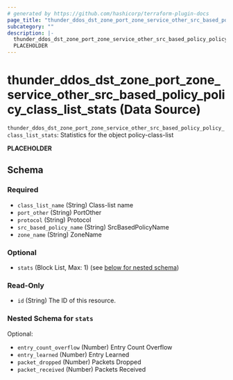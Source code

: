 ```yaml
---
# generated by https://github.com/hashicorp/terraform-plugin-docs
page_title: "thunder_ddos_dst_zone_port_zone_service_other_src_based_policy_policy_class_list_stats Data Source - terraform-provider-thunder"
subcategory: ""
description: |-
  thunder_ddos_dst_zone_port_zone_service_other_src_based_policy_policy_class_list_stats: Statistics for the object policy-class-list
  PLACEHOLDER
---
```


# thunder_ddos_dst_zone_port_zone_service_other_src_based_policy_policy_class_list_stats (Data Source)

`thunder_ddos_dst_zone_port_zone_service_other_src_based_policy_policy_class_list_stats`: Statistics for the object policy-class-list

__PLACEHOLDER__



<!-- schema generated by tfplugindocs -->
## Schema

### Required

- `class_list_name` (String) Class-list name
- `port_other` (String) PortOther
- `protocol` (String) Protocol
- `src_based_policy_name` (String) SrcBasedPolicyName
- `zone_name` (String) ZoneName

### Optional

- `stats` (Block List, Max: 1) (see [below for nested schema](#nestedblock--stats))

### Read-Only

- `id` (String) The ID of this resource.

<a id="nestedblock--stats"></a>
### Nested Schema for `stats`

Optional:

- `entry_count_overflow` (Number) Entry Count Overflow
- `entry_learned` (Number) Entry Learned
- `packet_dropped` (Number) Packets Dropped
- `packet_received` (Number) Packets Received


